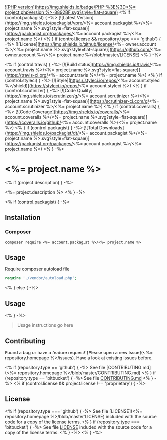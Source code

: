 [![PHP version](https://img.shields.io/badge/PHP-%3E%3D<%= project.phpVersion %>-8892BF.svg?style=flat-square)](http://php.net)
<% if (control.packagist) { -%>
[![Latest Version](https://img.shields.io/packagist/vpre/<%= account.packagist %>/<%= project.name %>.svg?style=flat-square)](https://packagist.org/packages/<%= account.packagist %>/<%= project.name %>)
<% }
if (control.license && repository.type === 'github') { -%>
[![License](https://img.shields.io/github/license/<%= owner.account %>/<%= project.name %>.svg?style=flat-square)](https://github.com/<%= owner.account %>/<%= project.name %>/blob/master/LICENSE)
<% } -%>

<% if (control.travis) { -%>
[![Build status](https://img.shields.io/travis/<%= account.travis %>/<%= project.name %>.svg?style=flat-square)](https://travis-ci.org/<%= account.travis %>/<%= project.name %>)
<% }
if (control.styleci) { -%>
[![Style](https://styleci.io/repos/<%= account.styleci %>/shield)](https://styleci.io/repos/<%= account.styleci %>)
<% }
if (control.scrutinizer) { -%>
[![Code Quality](https://img.shields.io/scrutinizer/g/<%= account.scrutinizer %>/<%= project.name %>.svg?style=flat-square)](https://scrutinizer-ci.com/g/<%= account.scrutinizer %>/<%= project.name %>)
<% }
if (control.coveralls) { -%>
[![Code Coverage](https://img.shields.io/coveralls/<%= account.coveralls %>/<%= project.name %>.svg?style=flat-square)](https://coveralls.io/github/<%= account.coveralls %>/<%= project.name %>)
<% }
if (control.packagist) { -%>
[![Total Downloads](https://img.shields.io/packagist/dt/<%= account.packagist %>/<%= project.name %>.svg?style=flat-square)](https://packagist.org/packages/<%= account.packagist %>/<%= project.name %>)
<% } -%>

# <%= project.name %>
<% if (project.description) { -%>

<%= project.description %>
<% } -%>

<% if (control.packagist) { -%>
## Installation

### Composer

```
composer require <%= account.packagist %>/<%= project.name %>
```

## Usage

Require composer autoload file

```php
require './vendor/autoload.php';
```
<% } else { -%>
## Usage
<% } -%>

> Usage instructions go here

## Contributing

Found a bug or have a feature request? [Please open a new issue](<%= repository.homepage %>/issues). Have a look at existing issues before.

<% if (repository.type == 'github') { -%>
See file [CONTRIBUTING.md](<%= repository.homepage %>/blob/master/CONTRIBUTING.md)
<% }
if (repository.type == 'bitbucket') { -%>
See file [CONTRIBUTING.md](./CONTRIBUTING.md)
<% } -%>
<% if (control.license && project.license !== 'proprietary') { -%>

## License

<% if (repository.type === 'github') { -%>
See file [LICENSE](<%= repository.homepage %>/blob/master/LICENSE) included with the source code for a copy of the license terms.
<% }
if (repository.type === 'bitbucket') { -%>
See file [LICENSE](./LICENSE) included with the source code for a copy of the license terms.
<% } -%>
<% } -%>
